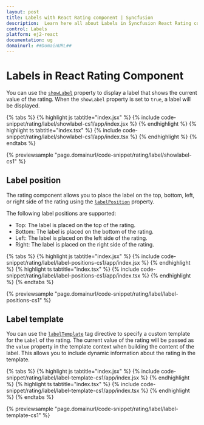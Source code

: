 ```yaml
---
layout: post
title: Labels with React Rating component | Syncfusion
description:  Learn here all about Labels in Syncfusion React Rating component of Syncfusion Essential JS 2 and more.
control: Labels
platform: ej2-react
documentation: ug
domainurl: ##DomainURL##
---
```


# Labels in React Rating Component

You can use the [`showLabel`](https://ej2.syncfusion.com/react/documentation/api/rating#showlabel) property to display a label that shows the current value of the rating. When the `showLabel` property is set to `true`, a label will be displayed.

{% tabs %}
{% highlight js tabtitle="index.jsx" %}
{% include code-snippet/rating/label/showlabel-cs1/app/index.jsx %}
{% endhighlight %}
{% highlight ts tabtitle="index.tsx" %}
{% include code-snippet/rating/label/showlabel-cs1/app/index.tsx %}
{% endhighlight %}
{% endtabs %}

{% previewsample "page.domainurl/code-snippet/rating/label/showlabel-cs1" %}

## Label position

The rating component allows you to place the label on the top, bottom, left, or right side of the rating using the [`labelPosition`](https://ej2.syncfusion.com/react/documentation/api/rating#labelposition) property.

The following label positions are supported:

* Top: The label is placed on the top of the rating.
* Bottom: The label is placed on the bottom of the rating.
* Left: The label is placed on the left side of the rating.
* Right: The label is placed on the right side of the rating.

{% tabs %}
{% highlight js tabtitle="index.jsx" %}
{% include code-snippet/rating/label/label-positions-cs1/app/index.jsx %}
{% endhighlight %}
{% highlight ts tabtitle="index.tsx" %}
{% include code-snippet/rating/label/label-positions-cs1/app/index.tsx %}
{% endhighlight %}
{% endtabs %}

{% previewsample "page.domainurl/code-snippet/rating/label/label-positions-cs1" %}

## Label template

You can use the [`labelTemplate`](https://ej2.syncfusion.com/react/documentation/api/rating#labeltemplate) tag directive to specify a custom template for the `Label` of the rating. The current value of the rating will be passed as the `value` property in the template context when building the content of the label. This allows you to include dynamic information about the rating in the template.

{% tabs %}
{% highlight js tabtitle="index.jsx" %}
{% include code-snippet/rating/label/label-template-cs1/app/index.jsx %}
{% endhighlight %}
{% highlight ts tabtitle="index.tsx" %}
{% include code-snippet/rating/label/label-template-cs1/app/index.tsx %}
{% endhighlight %}
{% endtabs %}

{% previewsample "page.domainurl/code-snippet/rating/label/label-template-cs1" %}
